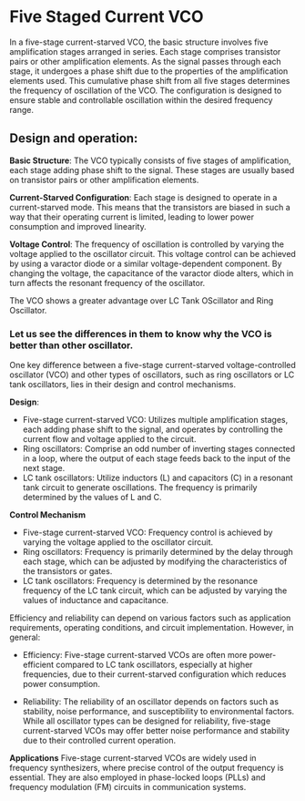 # Five Staged Current VCO

In a five-stage current-starved VCO, the basic structure involves five amplification stages arranged in series. Each stage comprises transistor pairs or other amplification elements. As the signal passes through each stage, it undergoes a phase shift due to the properties of the amplification elements used. This cumulative phase shift from all five stages determines the frequency of oscillation of the VCO. The configuration is designed to ensure stable and controllable oscillation within the desired frequency range.

## Design and operation:

 **Basic Structure**:
    The VCO typically consists of five stages of amplification, each stage adding phase shift to the signal. These stages are usually based on transistor pairs or other amplification elements.

 **Current-Starved Configuration**:
    Each stage is designed to operate in a current-starved mode. This means that the transistors are biased in such a way that their operating current is limited, leading to lower power consumption and improved linearity.

 **Voltage Control**:
    The frequency of oscillation is controlled by varying the voltage applied to the oscillator circuit. This voltage control can be achieved by using a varactor diode or a similar voltage-dependent component. By changing the voltage, the capacitance of the varactor diode alters, which in turn affects the resonant frequency of the oscillator.

The VCO shows a greater advantage over LC Tank OScillator and Ring Oscillator.

### Let us see the differences in them to know why the VCO is better than other oscillator.

One key difference between a five-stage current-starved voltage-controlled oscillator (VCO) and other types of oscillators, such as ring oscillators or LC tank oscillators, lies in their design and control mechanisms.

**Design**: 
   - Five-stage current-starved VCO: Utilizes multiple amplification stages, each adding phase shift to the signal, and operates by controlling the current flow and voltage applied to the circuit.
   - Ring oscillators: Comprise an odd number of inverting stages connected in a loop, where the output of each stage feeds back to the input of the next stage.
   - LC tank oscillators: Utilize inductors (L) and capacitors (C) in a resonant tank circuit to generate oscillations. The frequency is primarily determined by the values of L and C.

 **Control Mechanism**
   - Five-stage current-starved VCO: Frequency control is achieved by varying the voltage applied to the oscillator circuit.
   - Ring oscillators: Frequency is primarily determined by the delay through each stage, which can be adjusted by modifying the characteristics of the transistors or gates.
   - LC tank oscillators: Frequency is determined by the resonance frequency of the LC tank circuit, which can be adjusted by varying the values of inductance and capacitance.

Efficiency and reliability can depend on various factors such as application requirements, operating conditions, and circuit implementation. However, in general:

- Efficiency: Five-stage current-starved VCOs are often more power-efficient compared to LC tank oscillators, especially at higher frequencies, due to their current-starved configuration which reduces power consumption.
  
- Reliability: The reliability of an oscillator depends on factors such as stability, noise performance, and susceptibility to environmental factors. While all oscillator types can be designed for reliability, five-stage current-starved VCOs may offer better noise performance and stability due to their controlled current operation.


 **Applications**
 Five-stage current-starved VCOs are widely used in frequency synthesizers, where precise control of the output frequency is essential. They are also employed in phase-locked loops (PLLs) and frequency modulation (FM) circuits in communication systems.
